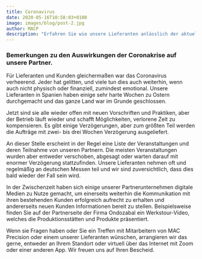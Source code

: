 ```yaml
---
title: Coronavirus
date: 2020-05-16T10:58:03+0100
image: images/blog/post-2.jpg
author: MACP
description: "Erfahren Sie wie unsere Lieferanten anlässlich der aktuellen COVID-19 Situation operieren"
---
```



### Bemerkungen zu den Auswirkungen der Coronakrise auf unsere Partner. 

 

Für Lieferanten und Kunden gleichermaßen war das Coronavirus verheerend. Jeder hat gelitten, und viele tun dies auch weiterhin, wenn auch nicht physisch oder finanziell, zumindest emotional. Unsere Lieferanten in Spanien haben einige sehr harte Wochen zu Ostern durchgemacht und das ganze Land war im Grunde geschlossen.


Jetzt sind sie alle wieder offen mit neuen Vorschriften und Praktiken, aber der Betrieb läuft  wieder und schafft  Möglichkeiten,  verlorene Zeit zu kompensieren. Es gibt einige Verzögerungen, aber zum größten Teil werden die Aufträge mit zwei- bis drei Wochen Verzögerung ausgeliefert.

An dieser Stelle erscheint in der Regel eine Liste der Veranstaltungen und deren Teilnahme von unseren Partnern.  Die meisten Veranstaltungen wurden aber entweder verschoben, abgesagt oder warten darauf mit enormer Verzögerung stattzufinden. Unsere Lieferanten nehmen oft und regelmäßig an deutschen Messen teil und wir sind zuversichtlich, dass dies bald wieder der Fall sein wird.


In der Zwischenzeit haben sich einige unserer Partnerunternehmen digitale Medien zu Nutze gemacht, um einerseits weiterhin die Kommunikation mit ihren bestehenden Kunden erfolgreich aufrecht zu erhalten und andererseits neuen Kunden Informationen bereit zu stellen. Beispielsweise finden Sie auf der Partnerseite der Firma Ondozabal ein Werkstour-Video, welches die Produktionsstätten und Produkte präsentiert. 


Wenn sie Fragen haben oder Sie ein Treffen mit  Mitarbeitern von MAC Precision oder einem unserer Lieferanten wünschen,  arrangieren wir das gerne, entweder an Ihrem Standort oder virtuell über das Internet mit Zoom oder einer anderen App. Wir freuen uns auf Ihren Bescheid.





